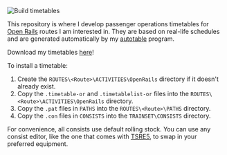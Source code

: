 ![Build timetables](https://github.com/YoRyan/openrails-timetables/workflows/Build%20timetables/badge.svg)

This repository is where I develop passenger operations timetables for
[Open Rails](http://openrails.org/) routes I am interested in. They are based on
real-life schedules and are generated automatically by my
[autotable](https://github.com/YoRyan/autotable) program.

Download my timetables [here](https://drive.google.com/file/d/1Yc07jVAH93i-HWjSj0Chu6hP62fHnlBN/view?usp=sharing)!

To install a timetable:

1. Create the `ROUTES\<Route>\ACTIVITIES\OpenRails` directory if it doesn't
   already exist.
2. Copy the `.timetable-or` and `.timetablelist-or` files into the
   `ROUTES\<Route>\ACTIVITIES\OpenRails` directory.
3. Copy the `.pat` files in `PATHS` into the `ROUTES\<Route>\PATHS` directory.
4. Copy the `.con` files in `CONSISTS` into the `TRAINSET\CONSISTS` directory.

For convenience, all consists use default rolling stock. You can use any consist
editor, like the one that comes with [TSRE5](http://koniec.org/tsre5/), to swap
in your preferred equipment.

